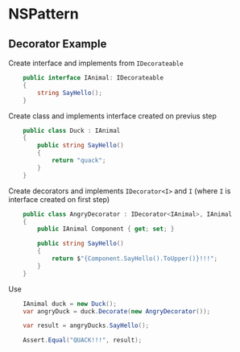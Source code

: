 # NSPattern


Decorator Example
--------
Create interface and implements from ```IDecorateable```
```C#
	public interface IAnimal: IDecorateable
	{
		string SayHello();
	}
```

Create class and implements interface created on previus step
```C#
	public class Duck : IAnimal
	{
		public string SayHello()
		{
			return "quack";
		}
	}
```

Create decorators and implements ```IDecorator<I>``` and ```I``` (where ```I``` is interface created on first step)
```C#
	public class AngryDecorator : IDecorator<IAnimal>, IAnimal
	{
		public IAnimal Component { get; set; }

		public string SayHello()
		{
			return $"{Component.SayHello().ToUpper()}!!!";
		}
	}
```


Use
```C#
	IAnimal duck = new Duck();
	var angryDuck = duck.Decorate(new AngryDecorator());

	var result = angryDucks.SayHello();

	Assert.Equal("QUACK!!!", result);

```